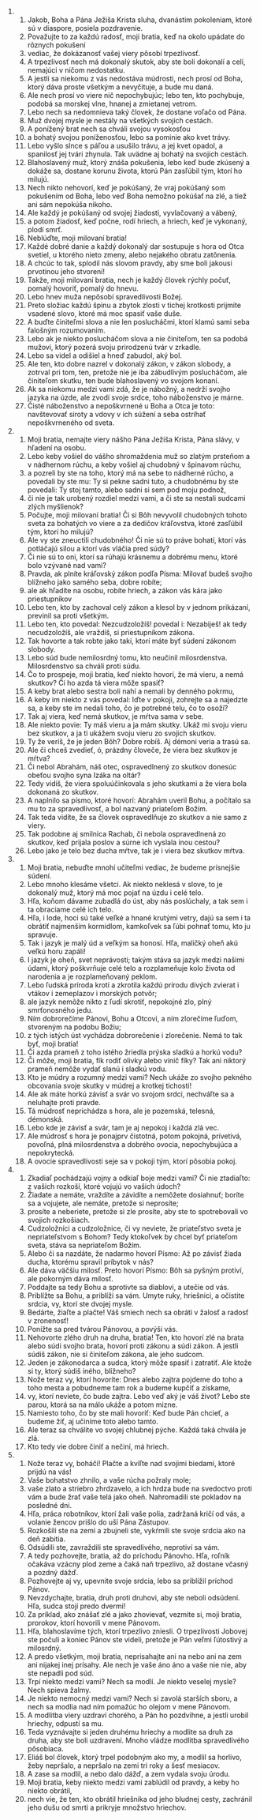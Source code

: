<ol>
  <li>
    <ol>
      <li>Jakob, Boha a Pána Ježiša Krista sluha, dvanástim pokoleniam, ktoré sú v diaspore, posiela pozdravenie.</li>
      <li>Považujte to za každú radosť, moji bratia, keď na okolo upádate do rôznych pokušení</li>
      <li>vediac, že dokázanosť vašej viery pôsobí trpezlivosť.</li>
      <li>A trpezlivosť nech má dokonalý skutok, aby ste boli dokonalí a celí, nemajúci v ničom nedostatku.</li>
      <li>A jestli sa niekomu z vás nedostáva múdrosti, nech prosí od Boha, ktorý dáva proste všetkým a nevyčituje, a bude mu daná.</li>
      <li>Ale nech prosí vo viere nič nepochybujúc; lebo ten, kto pochybuje, podobá sa morskej vlne, hnanej a zmietanej vetrom.</li>
      <li>Lebo nech sa nedomnieva taký človek, že dostane voľačo od Pána.</li>
      <li>Muž dvojej mysle je nestály na všetkých svojich cestách.</li>
      <li>A ponížený brat nech sa chváli svojou vysokosťou</li>
      <li>a bohatý svojou poníženosťou, lebo sa pominie ako kvet trávy.</li>
      <li>Lebo vyšlo slnce s páľou a usušilo trávu, a jej kvet opadol, a spanilosť jej tvári zhynula. Tak uvädne aj bohatý na svojich cestách.</li>
      <li>Blahoslavený muž, ktorý znáša pokušenia, lebo keď bude zkúsený a dokáže sa, dostane korunu života, ktorú Pán zasľúbil tým, ktorí ho milujú.</li>
      <li>Nech nikto nehovorí, keď je pokúšaný, že vraj pokúšaný som pokušením od Boha, lebo veď Boha nemožno pokúšať na zlé, a tiež ani sám nepokúša nikoho.</li>
      <li>Ale každý je pokúšaný od svojej žiadosti, vyvlačovaný a vábený,</li>
      <li>a potom žiadosť, keď počne, rodí hriech, a hriech, keď je vykonaný, plodí smrť.</li>
      <li>Neblúďte, moji milovaní bratia!</li>
      <li>Každé dobré danie a každý dokonalý dar sostupuje s hora od Otca svetiel, u ktorého nieto zmeny, alebo nejakého obratu zatônenia.</li>
      <li>A chcúc to tak, splodil nás slovom pravdy, aby sme boli jakousi prvotinou jeho stvorení!</li>
      <li>Takže, moji milovaní bratia, nech je každý človek rýchly počuť, pomalý hovoriť, pomalý do hnevu.</li>
      <li>Lebo hnev muža nepôsobí spravedlivosti Božej.</li>
      <li>Preto složiac každú špinu a zbytok zlosti v tichej krotkosti prijmite vsadené slovo, ktoré má moc spasiť vaše duše.</li>
      <li>A buďte činiteľmi slova a nie len poslucháčmi, ktorí klamú sami seba falošným rozumovaním.</li>
      <li>Lebo ak je niekto poslucháčom slova a nie činiteľom, ten sa podobá mužovi, ktorý pozerá svoju prirodzenú tvár v zrkadle.</li>
      <li>Lebo sa videl a odišiel a hneď zabudol, aký bol.</li>
      <li>Ale ten, kto dobre nazrel v dokonalý zákon, v zákon slobody, a zotrval pri tom, ten, pretože nie je iba zábudlivým poslucháčom, ale činiteľom skutku, ten bude blahoslavený vo svojom konaní.</li>
      <li>Ak sa niekomu medzi vami zdá, že je nábožný, a nedrží svojho jazyka na úzde, ale zvodí svoje srdce, toho náboženstvo je márne.</li>
      <li>Čisté náboženstvo a nepoškvrnené u Boha a Otca je toto: navštevovať siroty a vdovy v ich súžení a seba ostríhať nepoškvrneného od sveta.</li>
    </ol>
  </li>
  <li>
    <ol>
      <li>Moji bratia, nemajte viery nášho Pána Ježiša Krista, Pána slávy, v hľadení na osobu.</li>
      <li>Lebo keby vošiel do vášho shromaždenia muž so zlatým prsteňom a v nádhernom rúchu, a keby vošiel aj chudobný v špinavom rúchu,</li>
      <li>a pozreli by ste na toho, ktorý má na sebe to nádherné rúcho, a povedali by ste mu: Ty si pekne sadni tuto, a chudobnému by ste povedali: Ty stoj tamto, alebo sadni si sem pod moju podnož,</li>
      <li>či nie je tak urobený rozdiel medzi vami, a či ste sa nestali sudcami zlých myšlienok?</li>
      <li>Počujte, moji milovaní bratia! Či si Bôh nevyvolil chudobných tohoto sveta za bohatých vo viere a za dedičov kráľovstva, ktoré zasľúbil tým, ktorí ho milujú?</li>
      <li>Ale vy ste zneuctili chudobného! Či nie sú to práve bohatí, ktorí vás potláčajú silou a ktorí vás vláčia pred súdy?</li>
      <li>Či nie sú to oni, ktorí sa rúhajú krásnemu a dobrému menu, ktoré bolo vzývané nad vami?</li>
      <li>Pravda, ak plníte kráľovský zákon podľa Písma: Milovať budeš svojho blížneho jako samého seba, dobre robíte;</li>
      <li>ale ak hľadíte na osobu, robíte hriech, a zákon vás kára jako priestupníkov</li>
      <li>Lebo ten, kto by zachoval celý zákon a klesol by v jednom prikázaní, previnil sa proti všetkým.</li>
      <li>Lebo ten, kto povedal: Nezcudzoložíš! povedal i: Nezabiješ! ak tedy necudzoložíš, ale vraždíš, si priestupníkom zákona.</li>
      <li>Tak hovorte a tak robte jako takí, ktorí máte byť súdení zákonom slobody.</li>
      <li>Lebo súd bude nemilosrdný tomu, kto neučinil milosrdenstva. Milosrdenstvo sa chváli proti súdu.</li>
      <li>Čo to prospeje, moji bratia, keď niekto hovorí, že má vieru, a nemá skutkov? Či ho azda tá viera môže spasiť?</li>
      <li>A keby brat alebo sestra boli nahí a nemali by denného pokrmu,</li>
      <li>A keby im niekto z vás povedal: Iďte v pokoji, zohrejte sa a najedzte sa, a keby ste im nedali toho, čo je potrebné telu, čo to osoží?</li>
      <li>Tak aj viera, keď nemá skutkov, je mŕtva sama v sebe.</li>
      <li>Ale niekto povie: Ty máš vieru a ja mám skutky. Ukáž mi svoju vieru bez skutkov, a ja ti ukážem svoju vieru zo svojich skutkov.</li>
      <li>Ty že veríš, že je jeden Bôh? Dobre robíš. Aj démoni veria a trasú sa.</li>
      <li>Ale či chceš zvedieť, ó, prázdny človeče, že viera bez skutkov je mŕtva?</li>
      <li>Či nebol Abrahám, náš otec, ospravedlnený zo skutkov donesúc obeťou svojho syna Izáka na oltár?</li>
      <li>Tedy vidíš, že viera spoluúčinkovala s jeho skutkami a že viera bola dokonaná zo skutkov.</li>
      <li>A naplnilo sa písmo, ktoré hovorí: Abrahám uveril Bohu, a počítalo sa mu to za spravedlivosť, a bol nazvaný priateľom Božím.</li>
      <li>Tak teda vidíte, že sa človek ospravedlňuje zo skutkov a nie samo z viery.</li>
      <li>Tak podobne aj smilnica Rachab, či nebola ospravedlnená zo skutkov, keď prijala poslov a súrne ich vyslala inou cestou?</li>
      <li>Lebo jako je telo bez ducha mŕtve, tak je i viera bez skutkov mŕtva.</li>
    </ol>
  </li>
  <li>
    <ol>
      <li>Moji bratia, nebuďte mnohí učiteľmi vediac, že budeme prísnejšie súdení.</li>
      <li>Lebo mnoho klesáme všetci. Ak niekto neklesá v slove, to je dokonalý muž, ktorý má moc pojať na úzdu i celé telo.</li>
      <li>Hľa, koňom dávame zubadlá do úst, aby nás poslúchaly, a tak sem i ta obraciame celé ich telo.</li>
      <li>Hľa, i lode, hoci sú také veľké a hnané krutými vetry, dajú sa sem i ta obrátiť najmenším kormidlom, kamkoľvek sa ľúbi pohnať tomu, kto ju spravuje.</li>
      <li>Tak i jazyk je malý úd a veľkým sa honosí. Hľa, maličký oheň akú veľkú horu zapáli!</li>
      <li>I jazyk je oheň, svet neprávosti; takým stáva sa jazyk medzi našimi údami, ktorý poškvrňuje celé telo a rozplameňuje kolo života od narodenia a je rozplameňovaný peklom.</li>
      <li>Lebo ľudská príroda krotí a zkrotila každú prírodu divých zvierat i vtákov i zemeplazov i morských potvôr;</li>
      <li>ale jazyk nemôže nikto z ľudí skrotiť, nepokojné zlo, plný smrťonosného jedu.</li>
      <li>Ním dobrorečíme Pánovi, Bohu a Otcovi, a ním zlorečíme ľuďom, stvoreným na podobu Božiu;</li>
      <li>z tých istých úst vychádza dobrorečenie i zlorečenie. Nemá to tak byť, moji bratia!</li>
      <li>Či azda prameň z toho istého žriedla prýska sladkú a horkú vodu?</li>
      <li>Či môže, moji bratia, fík rodiť olivky alebo vinič fíky? Tak ani niktorý prameň nemôže vydať slanú i sladkú vodu.</li>
      <li>Kto je múdry a rozumný medzi vami? Nech ukáže zo svojho pekného obcovania svoje skutky v múdrej a krotkej tichosti!</li>
      <li>Ale ak máte horkú závisť a svár vo svojom srdci, nechváľte sa a neluhajte proti pravde.</li>
      <li>Tá múdrosť neprichádza s hora, ale je pozemská, telesná, démonská.</li>
      <li>Lebo kde je závisť a svár, tam je aj nepokoj i každá zlá vec.</li>
      <li>Ale múdrosť s hora je ponajprv čistotná, potom pokojná, prívetivá, povoľná, plná milosrdenstva a dobrého ovocia, nepochybujúca a nepokrytecká.</li>
      <li>A ovocie spravedlivosti seje sa v pokoji tým, ktorí pôsobia pokoj.</li>
    </ol>
  </li>
  <li>
    <ol>
      <li>Zkadiaľ pochádzajú vojny a odkiaľ boje medzi vami? Či nie ztadiaľto: z vašich rozkoší, ktoré vojujú vo vašich údoch?</li>
      <li>Žiadate a nemáte, vraždíte a závidíte a nemôžete dosiahnuť; boríte sa a vojujete, ale nemáte, pretože si neprosíte;</li>
      <li>prosíte a neberiete, pretože si zle prosíte, aby ste to spotrebovali vo svojich rozkošiach.</li>
      <li>Cudzoložníci a cudzoložnice, či vy neviete, že priateľstvo sveta je nepriateľstvom s Bohom? Tedy ktokoľvek by chcel byť priateľom sveta, stáva sa nepriateľom Božím.</li>
      <li>Alebo či sa nazdáte, že nadarmo hovorí Písmo: Až po závisť žiada ducha, ktorému spravil príbytok v nás?</li>
      <li>Ale dáva väčšiu milosť. Preto hovorí Písmo: Bôh sa pyšným protiví, ale pokorným dáva milosť.</li>
      <li>Poddajte sa tedy Bohu a sprotivte sa diablovi, a utečie od vás.</li>
      <li>Priblížte sa Bohu, a priblíži sa vám. Umyte ruky, hriešnici, a očistite srdcia, vy, ktorí ste dvojej mysle.</li>
      <li>Bedárte, žiaľte a plačte! Váš smiech nech sa obráti v žalosť a radosť v zronenosť!</li>
      <li>Ponížte sa pred tvárou Pánovou, a povýši vás.</li>
      <li>Nehovorte zlého druh na druha, bratia! Ten, kto hovorí zlé na brata alebo súdi svojho brata, hovorí proti zákonu a súdi zákon. A jestli súdiš zákon, nie si činiteľom zákona, ale jeho sudcom.</li>
      <li>Jeden je zákonodarca a sudca, ktorý môže spasiť i zatratiť. Ale ktože si ty, ktorý súdiš iného, blížneho?</li>
      <li>Nože teraz vy, ktorí hovoríte: Dnes alebo zajtra pojdeme do toho a toho mesta a pobudneme tam rok a budeme kupčiť a získame,</li>
      <li>vy, ktorí neviete, čo bude zajtra. Lebo veď aký je váš život? Lebo ste parou, ktorá sa na málo ukáže a potom mizne.</li>
      <li>Namiesto toho, čo by ste mali hovoriť: Keď bude Pán chcieť, a budeme žiť, aj učiníme toto alebo tamto.</li>
      <li>Ale teraz sa chválite vo svojej chlubnej pýche. Každá taká chvála je zlá.</li>
      <li>Kto tedy vie dobre činiť a nečiní, má hriech.</li>
    </ol>
  </li>
  <li>
    <ol>
      <li>Nože teraz vy, boháči! Plačte a kvíľte nad svojimi biedami, ktoré prijdú na vás!</li>
      <li>Vaše bohatstvo zhnilo, a vaše rúcha požraly mole;</li>
      <li>vaše zlato a striebro zhrdzavelo, a ich hrdza bude na svedoctvo proti vám a bude žrať vaše telá jako oheň. Nahromadili ste pokladov na posledné dni.</li>
      <li>Hľa, práca robotníkov, ktorí žali vaše polia, zadržaná kričí od vás, a volanie žencov prišlo do uší Pána Zástupov.</li>
      <li>Rozkošili ste na zemi a zbujneli ste, vykŕmili ste svoje srdcia ako na deň zabitia.</li>
      <li>Odsúdili ste, zavraždili ste spravedlivého, neprotiví sa vám.</li>
      <li>A tedy pozhovejte, bratia, až do príchodu Pánovho. Hľa, roľník očakáva vzácny plod zeme a čaká naň trpezlivo, až dostane včasný a pozdný dážď.</li>
      <li>Pozhovejte aj vy, upevnite svoje srdcia, lebo sa priblížil príchod Pánov.</li>
      <li>Nevzdychajte, bratia, druh proti druhovi, aby ste neboli odsúdení. Hľa, sudca stojí predo dvermi!</li>
      <li>Za príklad, ako znášať zlé a jako zhovievať, vezmite si, moji bratia, prorokov, ktorí hovorili v mene Pánovom.</li>
      <li>Hľa, blahoslavíme tých, ktorí trpezlivo zniesli. O trpezlivosti Jobovej ste počuli a koniec Pánov ste videli, pretože je Pán veľmi ľútostivý a milosrdný.</li>
      <li>A predo všetkým, moji bratia, neprisahajte ani na nebo ani na zem ani nijakej inej prísahy. Ale nech je vaše áno áno a vaše nie nie, aby ste nepadli pod súd.</li>
      <li>Trpí niekto medzi vami? Nech sa modlí. Je niekto veselej mysle? Nech spieva žalmy.</li>
      <li>Je niekto nemocný medzi vami? Nech si zavolá starších sboru, a nech sa modlia nad ním pomažúc ho olejom v mene Pánovom.</li>
      <li>A modlitba viery uzdraví chorého, a Pán ho pozdvihne, a jestli urobil hriechy, odpustí sa mu.</li>
      <li>Teda vyznávajte si jeden druhému hriechy a modlite sa druh za druha, aby ste boli uzdravení. Mnoho vládze modlitba spravedlivého pôsobiaca.</li>
      <li>Eliáš bol človek, ktorý trpel podobným ako my, a modlil sa horlivo, žeby nepršalo, a nepršalo na zemi tri roky a šesť mesiacov.</li>
      <li>A zase sa modlil, a nebo dalo dážď, a zem vydala svoju úrodu.</li>
      <li>Moji bratia, keby niekto medzi vami zablúdil od pravdy, a keby ho niekto obrátil,</li>
      <li>nech vie, že ten, kto obrátil hriešnika od jeho bludnej cesty, zachránil jeho dušu od smrti a prikryje množstvo hriechov.</li>
    </ol>
  </li>
</ol>